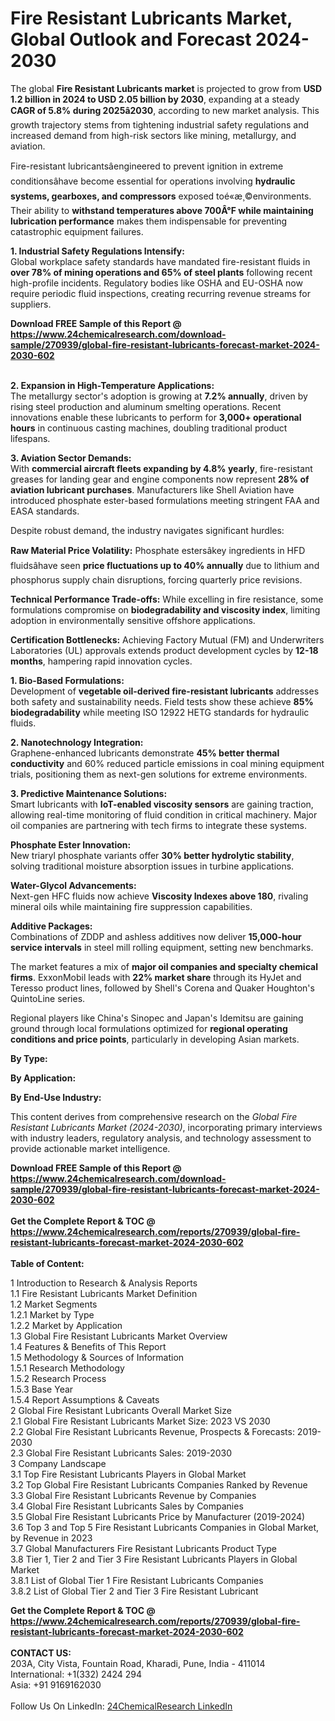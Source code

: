 <h1>Fire Resistant Lubricants Market, Global Outlook and Forecast 2024-2030</h1><p>The global <strong>Fire Resistant Lubricants market</strong> is projected to grow from <strong>USD 1.2 billion in 2024 to USD 2.05 billion by 2030</strong>, expanding at a steady <strong>CAGR of 5.8% during 2025â2030</strong>, according to new market analysis. This growth trajectory stems from tightening industrial safety regulations and increased demand from high-risk sectors like mining, metallurgy, and aviation.</p><p>Fire-resistant lubricantsâengineered to prevent ignition in extreme conditionsâhave become essential for operations involving <strong>hydraulic systems, gearboxes, and compressors</strong> exposed toé«æ¸©environments. Their ability to <strong>withstand temperatures above 700Â°F while maintaining lubrication performance</strong> makes them indispensable for preventing catastrophic equipment failures.</p><p><strong>1. Industrial Safety Regulations Intensify:</strong><br>
Global workplace safety standards have mandated fire-resistant fluids in <strong>over 78% of mining operations and 65% of steel plants</strong> following recent high-profile incidents. Regulatory bodies like OSHA and EU-OSHA now require periodic fluid inspections, creating recurring revenue streams for suppliers.</p><div><b>Download FREE Sample of this Report @ 
            <a href="https://www.24chemicalresearch.com/download-sample/270939/global-fire-resistant-lubricants-forecast-market-2024-2030-602">
            https://www.24chemicalresearch.com/download-sample/270939/global-fire-resistant-lubricants-forecast-market-2024-2030-602</a></b></div><br><p><strong>2. Expansion in High-Temperature Applications:</strong><br>
The metallurgy sector's adoption is growing at <strong>7.2% annually</strong>, driven by rising steel production and aluminum smelting operations. Recent innovations enable these lubricants to perform for <strong>3,000+ operational hours</strong> in continuous casting machines, doubling traditional product lifespans.</p><p><strong>3. Aviation Sector Demands:</strong><br>
With <strong>commercial aircraft fleets expanding by 4.8% yearly</strong>, fire-resistant greases for landing gear and engine components now represent <strong>28% of aviation lubricant purchases</strong>. Manufacturers like Shell Aviation have introduced phosphate ester-based formulations meeting stringent FAA and EASA standards.</p><p>Despite robust demand, the industry navigates significant hurdles:</p><p><strong>Raw Material Price Volatility:</strong> Phosphate estersâkey ingredients in HFD fluidsâhave seen <strong>price fluctuations up to 40% annually</strong> due to lithium and phosphorus supply chain disruptions, forcing quarterly price revisions.</p><p><strong>Technical Performance Trade-offs:</strong> While excelling in fire resistance, some formulations compromise on <strong>biodegradability and viscosity index</strong>, limiting adoption in environmentally sensitive offshore applications.</p><p><strong>Certification Bottlenecks:</strong> Achieving Factory Mutual (FM) and Underwriters Laboratories (UL) approvals extends product development cycles by <strong>12-18 months</strong>, hampering rapid innovation cycles.</p><p><strong>1. Bio-Based Formulations:</strong><br>
Development of <strong>vegetable oil-derived fire-resistant lubricants</strong> addresses both safety and sustainability needs. Field tests show these achieve <strong>85% biodegradability</strong> while meeting ISO 12922 HETG standards for hydraulic fluids.</p><p><strong>2. Nanotechnology Integration:</strong><br>
Graphene-enhanced lubricants demonstrate <strong>45% better thermal conductivity</strong> and 60% reduced particle emissions in coal mining equipment trials, positioning them as next-gen solutions for extreme environments.</p><p><strong>3. Predictive Maintenance Solutions:</strong><br>
Smart lubricants with <strong>IoT-enabled viscosity sensors</strong> are gaining traction, allowing real-time monitoring of fluid condition in critical machinery. Major oil companies are partnering with tech firms to integrate these systems.</p><p><strong>Phosphate Ester Innovation:</strong><br>
	New triaryl phosphate variants offer <strong>30% better hydrolytic stability</strong>, solving traditional moisture absorption issues in turbine applications.</p><p><strong>Water-Glycol Advancements:</strong><br>
	Next-gen HFC fluids now achieve <strong>Viscosity Indexes above 180</strong>, rivaling mineral oils while maintaining fire suppression capabilities.</p><p><strong>Additive Packages:</strong><br>
	Combinations of ZDDP and ashless additives now deliver <strong>15,000-hour service intervals</strong> in steel mill rolling equipment, setting new benchmarks.</p><p>The market features a mix of <strong>major oil companies and specialty chemical firms</strong>. ExxonMobil leads with <strong>22% market share</strong> through its HyJet and Teresso product lines, followed by Shell's Corena and Quaker Houghton's QuintoLine series.</p><p>Regional players like China's Sinopec and Japan's Idemitsu are gaining ground through local formulations optimized for <strong>regional operating conditions and price points</strong>, particularly in developing Asian markets.</p><p><strong>By Type:</strong></p><p><strong>By Application:</strong></p><p><strong>By End-Use Industry:</strong></p><p>This content derives from comprehensive research on the <em>Global Fire Resistant Lubricants Market (2024-2030)</em>, incorporating primary interviews with industry leaders, regulatory analysis, and technology assessment to provide actionable market intelligence.</p><div><b>Download FREE Sample of this Report @ 
            <a href="https://www.24chemicalresearch.com/download-sample/270939/global-fire-resistant-lubricants-forecast-market-2024-2030-602">
            https://www.24chemicalresearch.com/download-sample/270939/global-fire-resistant-lubricants-forecast-market-2024-2030-602</a></b></div><br><div><b>Get the Complete Report & TOC @ 
            <a href="https://www.24chemicalresearch.com/reports/270939/global-fire-resistant-lubricants-forecast-market-2024-2030-602">
            https://www.24chemicalresearch.com/reports/270939/global-fire-resistant-lubricants-forecast-market-2024-2030-602</a></b></div><br>
            <b>Table of Content:</b><p>1 Introduction to Research & Analysis Reports<br />
    1.1 Fire Resistant Lubricants Market Definition<br />
    1.2 Market Segments<br />
        1.2.1 Market by Type<br />
        1.2.2 Market by Application<br />
    1.3 Global Fire Resistant Lubricants Market Overview<br />
    1.4 Features & Benefits of This Report<br />
    1.5 Methodology & Sources of Information<br />
        1.5.1 Research Methodology<br />
        1.5.2 Research Process<br />
        1.5.3 Base Year<br />
        1.5.4 Report Assumptions & Caveats<br />
2 Global Fire Resistant Lubricants Overall Market Size<br />
    2.1 Global Fire Resistant Lubricants Market Size: 2023 VS 2030<br />
    2.2 Global Fire Resistant Lubricants Revenue, Prospects & Forecasts: 2019-2030<br />
    2.3 Global Fire Resistant Lubricants Sales: 2019-2030<br />
3 Company Landscape<br />
    3.1 Top Fire Resistant Lubricants Players in Global Market<br />
    3.2 Top Global Fire Resistant Lubricants Companies Ranked by Revenue<br />
    3.3 Global Fire Resistant Lubricants Revenue by Companies<br />
    3.4 Global Fire Resistant Lubricants Sales by Companies<br />
    3.5 Global Fire Resistant Lubricants Price by Manufacturer (2019-2024)<br />
    3.6 Top 3 and Top 5 Fire Resistant Lubricants Companies in Global Market, by Revenue in 2023<br />
    3.7 Global Manufacturers Fire Resistant Lubricants Product Type<br />
    3.8 Tier 1, Tier 2 and Tier 3 Fire Resistant Lubricants Players in Global Market<br />
        3.8.1 List of Global Tier 1 Fire Resistant Lubricants Companies<br />
        3.8.2 List of Global Tier 2 and Tier 3 Fire Resistant Lubricant</p><div><b>Get the Complete Report & TOC @ 
            <a href="https://www.24chemicalresearch.com/reports/270939/global-fire-resistant-lubricants-forecast-market-2024-2030-602">
            https://www.24chemicalresearch.com/reports/270939/global-fire-resistant-lubricants-forecast-market-2024-2030-602</a></b></div><br><b>CONTACT US:</b><br>
            203A, City Vista, Fountain Road, Kharadi, Pune, India - 411014<br>
            International: +1(332) 2424 294<br>
            Asia: +91 9169162030 <br><br>
            Follow Us On LinkedIn: <a href="https://www.linkedin.com/company/24chemicalresearch/">24ChemicalResearch LinkedIn</a>